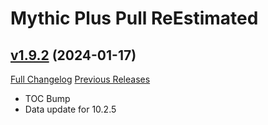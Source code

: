 # Mythic Plus Pull ReEstimated

## [v1.9.2](https://github.com/NumyAddon/MythicPlusPullReEstimated/tree/v1.9.2) (2024-01-17)
[Full Changelog](https://github.com/NumyAddon/MythicPlusPullReEstimated/compare/v1.9.1...v1.9.2) [Previous Releases](https://github.com/NumyAddon/MythicPlusPullReEstimated/releases)

- TOC Bump  
- Data update for 10.2.5  
